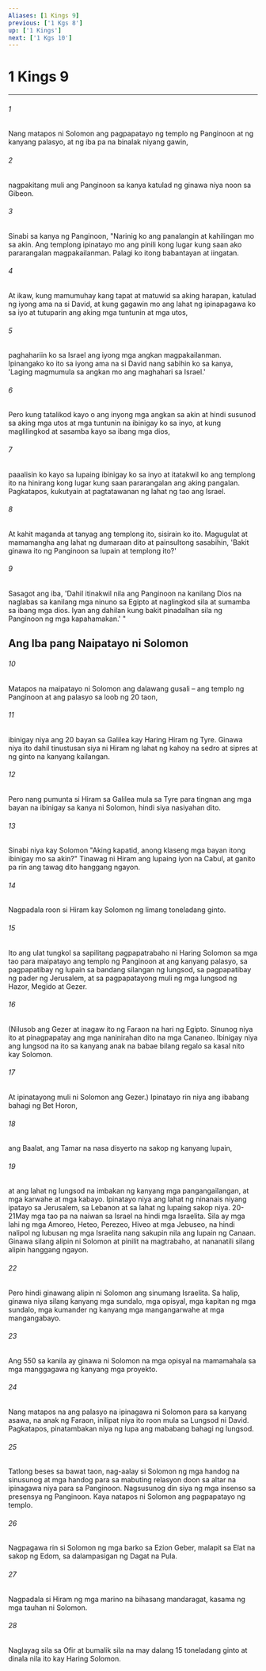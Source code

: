 ```yaml
---
Aliases: [1 Kings 9]
previous: ['1 Kgs 8']
up: ['1 Kings']
next: ['1 Kgs 10']
---
```

# 1 Kings 9

***






















###### 1 










Nang matapos ni Solomon ang pagpapatayo ng templo ng Panginoon at ng kanyang palasyo, at ng iba pa na binalak niyang gawin, 





















###### 2 










nagpakitang muli ang Panginoon sa kanya katulad ng ginawa niya noon sa Gibeon. 





















###### 3 










Sinabi sa kanya ng Panginoon, "Narinig ko ang panalangin at kahilingan mo sa akin. Ang templong ipinatayo mo ang pinili kong lugar kung saan ako pararangalan magpakailanman. Palagi ko itong babantayan at iingatan. 





















###### 4 










At ikaw, kung mamumuhay kang tapat at matuwid sa aking harapan, katulad ng iyong ama na si David, at kung gagawin mo ang lahat ng ipinapagawa ko sa iyo at tutuparin ang aking mga tuntunin at mga utos, 





















###### 5 










paghahariin ko sa Israel ang iyong mga angkan magpakailanman. Ipinangako ko ito sa iyong ama na si David nang sabihin ko sa kanya, 'Laging magmumula sa angkan mo ang maghahari sa Israel.' 





















###### 6 










Pero kung tatalikod kayo o ang inyong mga angkan sa akin at hindi susunod sa aking mga utos at mga tuntunin na ibinigay ko sa inyo, at kung maglilingkod at sasamba kayo sa ibang mga dios, 





















###### 7 










paaalisin ko kayo sa lupaing ibinigay ko sa inyo at itatakwil ko ang templong ito na hinirang kong lugar kung saan pararangalan ang aking pangalan. Pagkatapos, kukutyain at pagtatawanan ng lahat ng tao ang Israel. 





















###### 8 










At kahit maganda at tanyag ang templong ito, sisirain ko ito. Magugulat at mamamangha ang lahat ng dumaraan dito at painsultong sasabihin, 'Bakit ginawa ito ng Panginoon sa lupain at templong ito?' 





















###### 9 










Sasagot ang iba, 'Dahil itinakwil nila ang Panginoon na kanilang Dios na naglabas sa kanilang mga ninuno sa Egipto at naglingkod sila at sumamba sa ibang mga dios. Iyan ang dahilan kung bakit pinadalhan sila ng Panginoon ng mga kapahamakan.' " 

## Ang Iba pang Naipatayo ni Solomon 





















###### 10 










Matapos na maipatayo ni Solomon ang dalawang gusali – ang templo ng Panginoon at ang palasyo sa loob ng 20 taon, 





















###### 11 










ibinigay niya ang 20 bayan sa Galilea kay Haring Hiram ng Tyre. Ginawa niya ito dahil tinustusan siya ni Hiram ng lahat ng kahoy na sedro at sipres at ng ginto na kanyang kailangan. 





















###### 12 










Pero nang pumunta si Hiram sa Galilea mula sa Tyre para tingnan ang mga bayan na ibinigay sa kanya ni Solomon, hindi siya nasiyahan dito. 





















###### 13 










Sinabi niya kay Solomon "Aking kapatid, anong klaseng mga bayan itong ibinigay mo sa akin?" Tinawag ni Hiram ang lupaing iyon na Cabul, at ganito pa rin ang tawag dito hanggang ngayon. 





















###### 14 










Nagpadala roon si Hiram kay Solomon ng limang toneladang ginto. 





















###### 15 










Ito ang ulat tungkol sa sapilitang pagpapatrabaho ni Haring Solomon sa mga tao para maipatayo ang templo ng Panginoon at ang kanyang palasyo, sa pagpapatibay ng lupain sa bandang silangan ng lungsod, sa pagpapatibay ng pader ng Jerusalem, at sa pagpapatayong muli ng mga lungsod ng Hazor, Megido at Gezer. 





















###### 16 










(Nilusob ang Gezer at inagaw ito ng Faraon na hari ng Egipto. Sinunog niya ito at pinagpapatay ang mga naninirahan dito na mga Cananeo. Ibinigay niya ang lungsod na ito sa kanyang anak na babae bilang regalo sa kasal nito kay Solomon. 





















###### 17 










At ipinatayong muli ni Solomon ang Gezer.) Ipinatayo rin niya ang ibabang bahagi ng Bet Horon, 





















###### 18 










ang Baalat, ang Tamar na nasa disyerto na sakop ng kanyang lupain, 





















###### 19 










at ang lahat ng lungsod na imbakan ng kanyang mga pangangailangan, at mga karwahe at mga kabayo. Ipinatayo niya ang lahat ng ninanais niyang ipatayo sa Jerusalem, sa Lebanon at sa lahat ng lupaing sakop niya. 20-21May mga tao pa na naiwan sa Israel na hindi mga Israelita. Sila ay mga lahi ng mga Amoreo, Heteo, Perezeo, Hiveo at mga Jebuseo, na hindi nalipol ng lubusan ng mga Israelita nang sakupin nila ang lupain ng Canaan. Ginawa silang alipin ni Solomon at pinilit na magtrabaho, at nananatili silang alipin hanggang ngayon. 





















###### 22 










Pero hindi ginawang alipin ni Solomon ang sinumang Israelita. Sa halip, ginawa niya silang kanyang mga sundalo, mga opisyal, mga kapitan ng mga sundalo, mga kumander ng kanyang mga mangangarwahe at mga mangangabayo. 





















###### 23 










Ang 550 sa kanila ay ginawa ni Solomon na mga opisyal na mamamahala sa mga manggagawa ng kanyang mga proyekto. 





















###### 24 










Nang matapos na ang palasyo na ipinagawa ni Solomon para sa kanyang asawa, na anak ng Faraon, inilipat niya ito roon mula sa Lungsod ni David. Pagkatapos, pinatambakan niya ng lupa ang mababang bahagi ng lungsod. 





















###### 25 










Tatlong beses sa bawat taon, nag-aalay si Solomon ng mga handog na sinusunog at mga handog para sa mabuting relasyon doon sa altar na ipinagawa niya para sa Panginoon. Nagsusunog din siya ng mga insenso sa presensya ng Panginoon. Kaya natapos ni Solomon ang pagpapatayo ng templo. 





















###### 26 










Nagpagawa rin si Solomon ng mga barko sa Ezion Geber, malapit sa Elat na sakop ng Edom, sa dalampasigan ng Dagat na Pula. 





















###### 27 










Nagpadala si Hiram ng mga marino na bihasang mandaragat, kasama ng mga tauhan ni Solomon. 





















###### 28 










Naglayag sila sa Ofir at bumalik sila na may dalang 15 toneladang ginto at dinala nila ito kay Haring Solomon.
